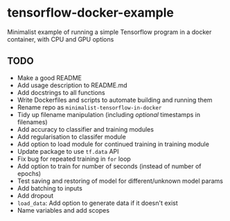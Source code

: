 # tensorflow-docker-example

Minimalist example of running a simple Tensorflow program in a docker container, with CPU and GPU options

## TODO

- Make a good README
- Add usage description to README.md
- Add docstrings to all functions
- Write Dockerfiles and scripts to automate building and running them
- Rename repo as `minimalist-tensorflow-in-docker`
- Tidy up filename manipulation (including *optional* timestamps in filenames)
- Add accuracy to classifier and training modules
- Add regularisation to classifer module
- Add option to load module for continued training in training module
- Update package to use `tf.data` API
- Fix bug for repeated training in `for` loop
- Add option to train for number of seconds (instead of number of epochs)
- Test saving and restoring of model for different/unknown model params
- Add batching to inputs
- Add dropout
- `load_data`: Add option to generate data if it doesn't exist
- Name variables and add scopes